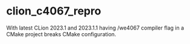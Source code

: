 # clion_c4067_repro

With latest CLion 2023.1 and 2023.1.1 having /we4067 compiler flag in a CMake project breaks CMake configuration.
